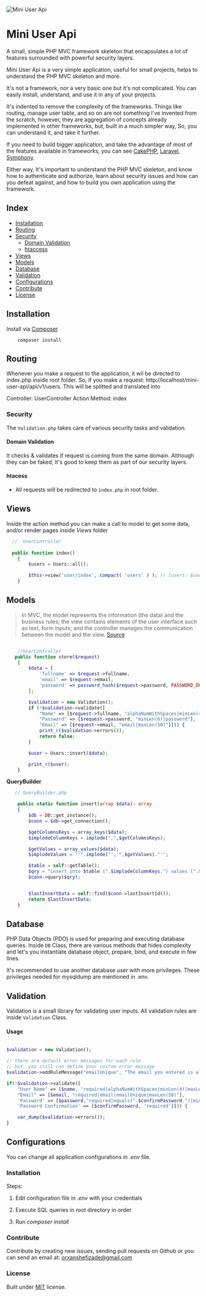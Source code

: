 ![Mini User Api](https://raw.githubusercontent.com/orkhanshafizada/Mini-User-Api/main/background.jpeg)

# Mini User Api

A small, simple PHP MVC framework skeleton that encapsulates a lot of features surrounded with powerful security layers.

Mini User Api is a very simple application, useful for small projects, helps to understand the PHP MVC skeleton and more.

It's not a framework, nor a very basic one but it's not complicated. You can easily install, understand, and use it in any of your projects.

It's indented to remove the complexity of the frameworks. Things like routing, manage user table, and so on are not something I've invented from the scratch, however, they are aggregation of concepts already implemented in other frameworks, but, built in a much simpler way, So, you can understand it, and take it further.

If you need to build bigger application, and take the advantage of most of the features available in frameworks, you can see [CakePHP](http://cakephp.org/), [Laravel](http://laravel.com/), [Symphony](http://symfony.com/).

Either way, It's important to understand the PHP MVC skeleton, and know how to authenticate and authorize, learn about security issues and how can you defeat against, and how to build you own application using the framework.

## Index
+ [Installation](#installation)
+ [Routing](#routing)
+ [Security](#security)
    - [Domain Validation](#referer)
    - [htaccess](#htaccess)
+ [Views](#views)
+ [Models](#models)
+ [Database](#database)
+ [Validation](#validation)
+ [Configurations](#configurations)
+ [Contribute](#contribute)
+ [License](#license)




## Installation <a name="installation"></a>
Install via [Composer](https://getcomposer.org/doc/00-intro.md)

```
	composer install
```

## Routing <a name="routing"></a>


Whenever you make a request to the application, it wil be directed to index.php inside root folder. So, if you make a request: http://localhost/mini-user-api/api/v1/users. This will be splitted and translated into

Controller: UserController
Action Method: index


### Security <a name="security"></a>
The ```Validation.php``` takes care of various security tasks and validation.

#### Domain Validation<a name="referer"></a>

It checks & validates if request is coming from the same domain. Although they can be faked, It's good to keep them as part of our security layers.



#### htacess<a name="htaccess"></a>

+ All requests will be redirected to ```index.php``` in root folder.

## Views <a name="views"></a>

Inside the action method you can make a call to model to get some data, and/or render pages inside _Views_ folder

```php
  //  UserController
  
  public function index()
    {
        $users = Users::all();

        $this->view('user/index', compact( 'users' ) ); // [users: $users]
    }
```

## Models <a name="models"></a>
> In MVC, the model represents the information (the data) and the business rules; the view contains elements of the user interface such as text, form inputs; and the controller manages the communication between the model and the view.
[Source](https://laravel.com/docs/9.x/eloquent)


```php

	//UserController
   public function store($request)
    {
        $data = [
            'fullname' => $request->fullname,
            'email' => $request->email,
            'password' => password_hash($request->password, PASSWORD_DEFAULT)
        ];

        $validation = new Validation();
        if (!$validation->validate([
            "Name" => [$request->fullname, "alphaNumWithSpaces|minLen(4)|maxLen(30)"],
            "Password" => [$request->password, "minLen(6)|password"],
            "Email" => [$request->email, "email|maxLen(50)"]])) {
            print_r($validation->errors());
            return false;
        }

        $user = Users::insert($data);

        print_r($user);
    }
```

**QueryBuilder**

```php
   // QueryBuilder.php

    public static function insert(array $data): array
    {
        $db = DB::get_instance();
        $conn = $db->get_connection();

        $getColumnsKeys = array_keys($data);
        $implodeColumnKeys = implode(",",$getColumnsKeys);

        $getValues = array_values($data);
        $implodeValues = "'".implode("','",$getValues)."'";

        $table = self::getTable();
        $qry = "insert into $table (".$implodeColumnKeys.") values (".$implodeValues.")";
        $conn->query($qry);


        $lastInsertData = self::find($conn->lastInsertId());
        return $lastInsertData;
    }
```


## Database<a name="database"></a>
PHP Data Objects (PDO) is used for preparing and executing database queries. Inside ```DB``` Class, there are various methods that hides complexity and let's you instantiate database object, prepare, bind, and execute in few lines.

It's recommended to use another database user with more privileges. These privileges needed for mysqldump are mentioned in .env.


## Validation<a name="validation"></a>
Validation is a small library for validating user inputs. All validation rules are inside ``` Validation ``` Class.

#### Usage
```php

$validation = new Validation();

// there are default error messages for each rule
// but, you still can define your custom error message
$validation->addRuleMessage("emailUnique", "The email you entered is already exists");

if(!$validation->validate([
    "User Name" => [$name, "required|alphaNumWithSpaces|minLen(4)|maxLen(30)"],
    "Email" => [$email, "required|email|emailUnique|maxLen(50)"],
    'Password' => [$password,"required|equals(".$confirmPassword.")|minLen(6)|password"],
    'Password Confirmation' => [$confirmPassword, 'required']])) {

    var_dump($validation->errors());
}
```


## Configurations<a name="configurations"></a>
You can change all application configurations in _.env_ file.


### Installation<a name="installation-demo"></a>
Steps:

1. Edit configuration file in _.env_ with your credentials

2. Execute SQL queries in _root_ directory in order

3. Run _composer install_


### Contribute <a name="contribute"></a>

Contribute by creating new issues, sending pull requests on Github or you can send an email at: orxanshefizade@gmail.com


### License <a name="license"></a>
Built under [MIT](http://www.opensource.org/licenses/mit-license.php) license.
